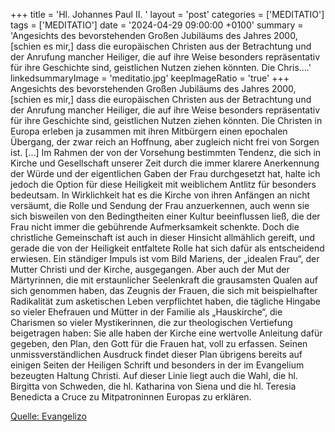 +++
title = 'Hl. Johannes Paul II.  '
layout = 'post'
categories = ['MEDITATIO']
tags = ['MEDITATIO']
date = '2024-04-29 09:00:00 +0100'
summary = 'Angesichts des bevorstehenden Großen Jubiläums des Jahres 2000, [schien es mir,] dass die europäischen Christen aus der Betrachtung und der Anrufung mancher Heiliger, die auf ihre Weise besonders repräsentativ für ihre Geschichte sind, geistlichen Nutzen ziehen könnten. Die Chris....'
linkedsummaryImage = 'meditatio.jpg'
keepImageRatio = 'true'
+++
Angesichts des bevorstehenden Großen Jubiläums des Jahres 2000, [schien es mir,] dass die europäischen Christen aus der Betrachtung und der Anrufung mancher Heiliger, die auf ihre Weise besonders repräsentativ für ihre Geschichte sind, geistlichen Nutzen ziehen könnten. Die Christen in Europa erleben ja zusammen mit ihren Mitbürgern einen epochalen Übergang, der zwar reich an Hoffnung, aber zugleich nicht frei von Sorgen ist.<!--more--> [...] Im Rahmen der von der Vorsehung bestimmten Tendenz, die sich in Kirche und Gesellschaft unserer Zeit durch die immer klarere Anerkennung der Würde und der eigentlichen Gaben der Frau durchgesetzt hat, halte ich jedoch die Option für diese Heiligkeit mit weiblichem Antlitz für besonders bedeutsam. 
In Wirklichkeit hat es die Kirche von ihren Anfängen an nicht versäumt, die Rolle und Sendung der Frau anzuerkennen, auch wenn sie sich bisweilen von den Bedingtheiten einer Kultur beeinflussen ließ, die der Frau nicht immer die gebührende Aufmerksamkeit schenkte. Doch die christliche Gemeinschaft ist auch in dieser Hinsicht allmählich gereift, und gerade die von der Heiligkeit entfaltete Rolle hat sich dafür als entscheidend erwiesen. Ein ständiger Impuls ist vom Bild Mariens, der „idealen Frau“, der Mutter Christi und der Kirche, ausgegangen. Aber auch der Mut der Märtyrinnen, die mit erstaunlicher Seelenkraft die grausamsten Qualen auf sich genommen haben, das Zeugnis der Frauen, die sich mit beispielhafter Radikalität zum asketischen Leben verpflichtet haben, die tägliche Hingabe so vieler Ehefrauen und Mütter in der Familie als „Hauskirche“, die Charismen so vieler Mystikerinnen, die zur theologischen Vertiefung beigetragen haben: Sie alle haben der Kirche eine wertvolle Anleitung dafür gegeben, den Plan, den Gott für die Frauen hat, voll zu erfassen. Seinen unmissverständlichen Ausdruck findet dieser Plan übrigens bereits auf einigen Seiten der Heiligen Schrift und besonders in der im Evangelium bezeugten Haltung Christi. Auf dieser Linie liegt auch die Wahl, die hl. Birgitta von Schweden, die hl. Katharina von Siena und die hl. Teresia Benedicta a Cruce zu Mitpatroninnen Europas zu erklären.



[Quelle: Evangelizo](https://evangeliumtagfuertag.org/DE/gospel)
